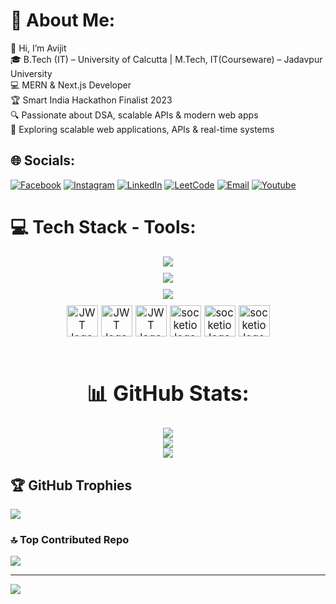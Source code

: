 # 💫 About Me:
👋 Hi, I’m Avijit<br>
🎓 B.Tech (IT) – University of Calcutta | M.Tech, IT(Courseware) – Jadavpur University<br>
💻 MERN & Next.js Developer<br> 🏆 Smart India Hackathon Finalist 2023<br>🔍 Passionate about DSA, scalable APIs & modern web apps<br>
🚀 Exploring scalable web applications, APIs & real-time systems

## 🌐 Socials:

[![Facebook](https://img.shields.io/badge/Facebook-%231877F2.svg?logo=Facebook&logoColor=white)](https://www.facebook.com/avijit.hira.332/) [![Instagram](https://img.shields.io/badge/Instagram-%23E4405F.svg?logo=Instagram&logoColor=white)](https://www.instagram.com/avijit.hira.332) [![LinkedIn](https://img.shields.io/badge/LinkedIn-%230077B5.svg?logo=linkedin&logoColor=white)](https://www.linkedin.com/in/avijit-hira-819a99258/) [![LeetCode](https://img.shields.io/badge/LeetCode-%23FFA116.svg?logo=LeetCode&logoColor=white)](https://leetcode.com/Avijit_Hira/) [![Email](https://img.shields.io/badge/Email-%23D14836.svg?logo=Gmail&logoColor=white)](mailto:avijithira55@gmail.com) [![Youtube](https://img.shields.io/badge/Youtube-%23E4405F.svg?logo=Youtube&logoColor=white)](https://www.youtube.com/@DevWaveDiaries)

# 💻 Tech Stack - Tools:

<div align="center">
    <img style="margin-bottom: 10" src="https://skillicons.dev/icons?i=react,mongodb,nodejs,expressjs,html,css,javascript,c" /><br>
    <img style="margin-bottom: 10" src="https://skillicons.dev/icons?i=cpp,python,bootstrap,tailwindcss,firebase,nextjs,typescript,docker" /><br>
    <img style="margin-bottom: 10" src="https://skillicons.dev/icons?i=vscode,git,github,redux,figma,prisma" /><br>
</div>

<div align="center" style="font-size: larger;">
<div align="center" style="display: flex; gap: 5px; justify-content: center;">

<img id="auto" src="https://firebasestorage.googleapis.com/v0/b/x-next-e5030.appspot.com/o/shadcnui.png?alt=media&token=ecbd1c1f-4b0e-4ed6-a79a-d2de1cb6fe12" height="50" alt="JWT logo" />

<img id="auto" src="https://firebasestorage.googleapis.com/v0/b/x-next-e5030.appspot.com/o/cloudinary.png?alt=media&token=af86f676-eb89-49d9-b029-1cb757dddd98" height="50" alt="JWT logo" />

<img id="auto" src="https://firebasestorage.googleapis.com/v0/b/x-next-e5030.appspot.com/o/socketio.png?alt=media&token=b211e0e4-433f-41c2-bb2a-ad820434e326" height="50" alt="JWT logo" />

<img id="auto" src="https://firebasestorage.googleapis.com/v0/b/x-next-e5030.appspot.com/o/clerk.png?alt=media&token=09f663a0-858b-4bf4-9cea-3e54a9ddb0a4" height="50" alt="socketio logo" />

<img id="auto" src="https://firebasestorage.googleapis.com/v0/b/x-next-e5030.appspot.com/o/neondb.png?alt=media&token=9faaff9c-e5ed-47bd-b9bb-8b6c95d0cb8f" height="50" alt="socketio logo" />

<img id="auto" src="https://firebasestorage.googleapis.com/v0/b/x-next-e5030.appspot.com/o/gsap.png?alt=media&token=1821d21c-7685-44ba-a1a3-e9abc7a7f049" height="50" alt="socketio logo" />
</div><br>


# 📊 GitHub Stats:
![](https://github-readme-stats.vercel.app/api?username=Avijit200318&theme=dark&hide_border=false&include_all_commits=false&count_private=true)<br/>
![](https://github-readme-streak-stats.herokuapp.com/?user=Avijit200318&theme=dark&hide_border=false)<br/>
![](https://github-readme-stats.vercel.app/api/top-langs/?username=Avijit200318&theme=dark&hide_border=false&include_all_commits=false&count_private=true&layout=compact)
</div>

## 🏆 GitHub Trophies
![](https://github-profile-trophy.vercel.app/?username=Avijit200318&theme=radical&no-frame=false&no-bg=true&margin-w=4)

### 🔝 Top Contributed Repo
![](https://github-contributor-stats.vercel.app/api?username=Avijit200318&limit=5&theme=dark&combine_all_yearly_contributions=true)

---
[![](https://visitcount.itsvg.in/api?id=Avijit200318&icon=0&color=0)](https://visitcount.itsvg.in)
